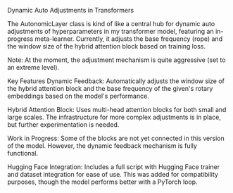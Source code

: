 Dynamic Auto Adjustments in Transformers

The AutonomicLayer class is kind of like a central hub for dynamic auto adjustments of hyperparameters in my transformer model, featuring an in-progress meta-learner. Currently, it adjusts the base frequency (rope) and the window size of the hybrid attention block based on training loss.

Note: At the moment, the adjustment mechanism is quite aggressive (set to an extreme level).

Key Features
Dynamic Feedback: Automatically adjusts the window size of the hybrid attention block and the base frequency of the given's rotary embeddings based on the model's performance.

Hybrid Attention Block: Uses multi-head attention blocks for both small and large scales. The infrastructure for more complex adjustments is in place, but further experimentation is needed.

Work in Progress: Some of the blocks are not yet connected in this version of the model. However, the dynamic feedback mechanism is fully functional.

Hugging Face Integration: Includes a full script with Hugging Face trainer and dataset integration for ease of use. This was added for compatibility purposes, though the model performs better with a PyTorch loop.
